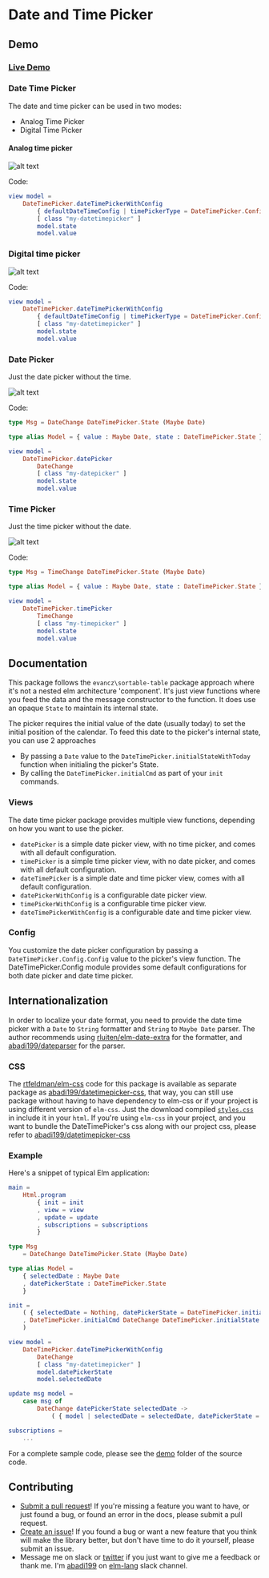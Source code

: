 # Date and Time Picker

## Demo

### [Live Demo](https://abadi199.github.io/datetimepicker/)

### Date Time Picker

The date and time picker can be used in two modes:


* Analog Time Picker
* Digital Time Picker

#### Analog time picker

![alt text](https://github.com/abadi199/datetimepicker/raw/master/images/datetimepicker-analog.gif "Date Time Picker with Analog Time Picker Preview")

Code:

```elm
view model =
    DateTimePicker.dateTimePickerWithConfig
        { defaultDateTimeConfig | timePickerType = DateTimePicker.Config.Analog }
        [ class "my-datetimepicker" ]
        model.state
        model.value
```

### Digital time picker

![alt text](https://github.com/abadi199/datetimepicker/raw/master/images/datetimepicker-digital.gif "Date Time Picker with Digital Time Picker Preview")

Code:

```elm
view model =
    DateTimePicker.dateTimePickerWithConfig
        { defaultDateTimeConfig | timePickerType = DateTimePicker.Config.Digital }
        [ class "my-datetimepicker" ]
        model.state
        model.value
```

### Date Picker

Just the date picker without the time.

![alt text](https://github.com/abadi199/datetimepicker/raw/master/images/datepicker.gif "Date Picker Preview")

Code:

```elm
type Msg = DateChange DateTimePicker.State (Maybe Date)

type alias Model = { value : Maybe Date, state : DateTimePicker.State }

view model =
    DateTimePicker.datePicker
        DateChange
        [ class "my-datepicker" ]
        model.state
        model.value
```

### Time Picker

Just the time picker without the date.

![alt text](https://github.com/abadi199/datetimepicker/raw/master/images/timepicker.gif "Time Picker Preview")

Code:

```elm
type Msg = TimeChange DateTimePicker.State (Maybe Date)

type alias Model = { value : Maybe Date, state : DateTimePicker.State }

view model =
    DateTimePicker.timePicker
        TimeChange
        [ class "my-timepicker" ]
        model.state
        model.value
```

## Documentation

This package follows the `evancz\sortable-table` package approach where it's not
a nested elm architecture 'component'. It's just view functions where you feed
the data and the message constructor to the function. It does use an opaque
`State` to maintain its internal state.

The picker requires the initial value of the date (usually today) to set the
initial position of the calendar. To feed this date to the picker's internal
state, you can use 2 approaches

* By passing a `Date` value to the `DateTimePicker.initialStateWithToday`
  function when initialing the picker's State.
* By calling the `DateTimePicker.initialCmd` as part of your `init` commands.

### Views

The date time picker package provides multiple view functions, depending on how
you want to use the picker.

* `datePicker` is a simple date picker view, with no time picker, and comes with
  all default configuration.
* `timePicker` is a simple time picker view, with no date picker, and comes with
  all default configuration.
* `dateTimePicker` is a simple date and time picker view, comes with all default
  configuration.
* `datePickerWithConfig` is a configurable date picker view.
* `timePickerWithConfig` is a configurable time picker view.
* `dateTimePickerWithConfig` is a configurable date and time picker view.

### Config

You customize the date picker configuration by passing a
`DateTimePicker.Config.Config` value to the picker's view function. The
DateTimePicker.Config module provides some default configurations for both date
picker and date time picker.

## Internationalization

In order to localize your date format, you need to provide the date time picker
with a `Date` to `String` formatter and `String` to `Maybe Date` parser. The
author recommends using
[rluiten/elm-date-extra](package.elm-lang.org/packages/rluiten/elm-date-extra/latest)
for the formatter, and
[abadi199/dateparser](http://package.elm-lang.org/packages/abadi199/dateparser/latest)
for the parser.

### CSS

The
[rtfeldman/elm-css](http://package.elm-lang.org/packages/rtfeldman/elm-css/latest)
code for this package is available as separate package as
[abadi199/datetimepicker-css](http://package.elm-lang.org/packages/abadi199/datetimepicker-css/latest),
that way, you can still use package without having to have dependency to elm-css
or if your project is using different version of `elm-css`. Just the download
compiled
[`styles.css`](https://raw.githubusercontent.com/abadi199/datetimepicker-css/master/styles.css)
in include it in your `html`. If you're using `elm-css` in your project, and you
want to bundle the DateTimePicker's css along with our project css, please refer
to
[abadi199/datetimepicker-css](http://package.elm-lang.org/packages/abadi199/datetimepicker-css/latest)

### Example

Here's a snippet of typical Elm application:

```elm
main =
    Html.program
        { init = init
        , view = view
        , update = update
        , subscriptions = subscriptions
        }

type Msg
    = DateChange DateTimePicker.State (Maybe Date)

type alias Model =
    { selectedDate : Maybe Date
    , datePickerState : DateTimePicker.State
    }

init =
    ( { selectedDate = Nothing, datePickerState = DateTimePicker.initialState }
    , DateTimePicker.initialCmd DateChange DateTimePicker.initialState
    )

view model =
    DateTimePicker.dateTimePickerWithConfig
        DateChange
        [ class "my-datetimepicker" ]
        model.datePickerState
        model.selectedDate

update msg model =
    case msg of
        DateChange datePickerState selectedDate ->
            ( { model | selectedDate = selectedDate, datePickerState = datePickerState }, Cmd.none )

subscriptions =
    ...
```

For a complete sample code, please see the
[demo](https://github.com/abadi199/datetimepicker/tree/master/demo) folder of
the source code.

## Contributing

* [Submit a pull request](https://github.com/abadi199/datetimepicker)! If you're
  missing a feature you want to have, or just found a bug, or found an error in
  the docs, please submit a pull request.
* [Create an issue](https://github.com/abadi199/datetimepicker/issues)! If you
  found a bug or want a new feature that you think will make the library better,
  but don't have time to do it yourself, please submit an issue.
* Message me on slack or [twitter](https://twitter.com/abadikurniawan) if you
  just want to give me a feedback or thank me. I'm
  [abadi199](https://elmlang.slack.com/team/abadi199) on
  [elm-lang](https://elmlang.herokuapp.com/) slack channel.
